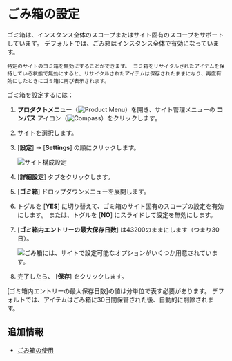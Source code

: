 # ごみ箱の設定

ゴミ箱は、インスタンス全体のスコープまたはサイト固有のスコープをサポートしています。 デフォルトでは、ごみ箱はインスタンス全体で有効になっています。

```{tip}
特定のサイトのゴミ箱を無効にすることができます。 ゴミ箱をリサイクルされたアイテムを保持している状態で無効にすると、リサイクルされたアイテムは保存されたままになり、再度有効にしたときにゴミ箱に再び表示されます。
```

ゴミ箱を設定するには：

1. **プロダクトメニュー**（![Product Menu](../../images/icon-product-menu.png)）を開き、サイト管理メニューの **コンパス** アイコン（![Compass](../../images/icon-compass.png)）をクリックします。

2.  サイトを選択します。

3. [**設定**] → [**Settings**] の順にクリックします。

    ![サイト構成設定](./configuring-the-recycle-bin/images/01.png)

4. [**詳細設定**] タブをクリックします。

5. [**ゴミ箱**] ドロップダウンメニューを展開します。

6.  トグルを [**YES**] に切り替えて、ゴミ箱のサイト固有のスコープの設定を有効にします。 または、トグルを [**NO**] にスライドして設定を無効にします。

7. [**ゴミ箱内エントリーの最大保存日数**] は43200のままにします（つまり30日）。

    ![ごみ箱には、サイトで設定可能なオプションがいくつか用意されています。](./configuring-the-recycle-bin/images/02.png)

8.  完了したら、 [**保存**] をクリックします。

[ゴミ箱内エントリーの最大保存日数]の値は分単位で表す必要があります。 デフォルトでは、アイテムはごみ箱に30日間保管された後、自動的に削除されます。

<a name="追加情報" />

## 追加情報

  - [ごみ箱の使用](./using-the-recycle-bin.md)

